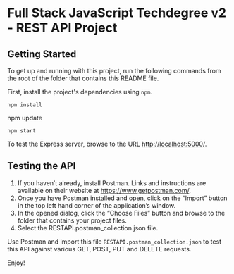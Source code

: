 
# Full Stack JavaScript Techdegree v2 - REST API Project

## Getting Started

To get up and running with this project, run the following commands from the root of the folder that contains this README file.

First, install the project's dependencies using `npm`.

```
npm install

```
npm update

```
npm start

```

To test the Express server, browse to the URL [http://localhost:5000/](http://localhost:5000/).

## Testing the API

1. If you haven’t already, install Postman. Links and instructions are available on their website at https://www.getpostman.com/.
2. Once you have Postman installed and open, click on the “Import” button in the top left hand corner of the application’s window.
3. In the opened dialog, click the “Choose Files” button and browse to the folder that contains your project files.
4. Select the RESTAPI.postman_collection.json file.

Use Postman and import this file `RESTAPI.postman_collection.json` to test this API against various GET, POST, PUT and DELETE requests. 

Enjoy!
